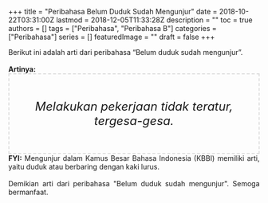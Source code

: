 +++
title = "Peribahasa Belum Duduk Sudah Mengunjur"
date = 2018-10-22T03:31:00Z
lastmod = 2018-12-05T11:33:28Z
description = ""
toc = true
authors = []
tags = ["Peribahasa", "Peribahasa B"]
categories = ["Peribahasa"]
series = []
featuredImage = ""
draft = false
+++

<div dir="ltr" style="text-align: left;" trbidi="on"><div style="text-align: justify;">Berikut ini adalah arti dari peribahasa “Belum duduk sudah mengunjur”.</div><br /><div style="text-align: justify;"><b>Artinya:</b></div><div style="border: 2px dashed #ddd; font-size: 24px; height: auto; margin: 0 auto; padding: 50px; text-align: center; width: auto;"><i>Melakukan pekerjaan tidak teratur, tergesa-gesa.</i></div><div style="text-align: justify;"><b>FYI:</b> Mengunjur dalam Kamus Besar Bahasa Indonesia (KBBI) memiliki arti, yaitu duduk atau berbaring dengan kaki lurus.<br /><br /></div><div style="text-align: justify;">Demikian arti dari peribahasa "Belum duduk sudah mengunjur". Semoga bermanfaat.</div></div>
